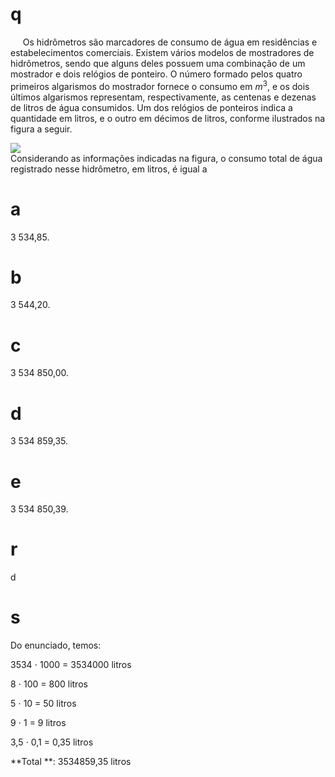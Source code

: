 # q
     Os hidrômetros são marcadores de consumo de água em residências e estabelecimentos comerciais. Existem vários modelos de mostradores de hidrômetros, sendo que alguns deles possuem uma combinação de um mostrador e dois relógios de ponteiro. O número formado pelos quatro primeiros algarismos do mostrador fornece o consumo em $m^3$, e os dois últimos algarismos representam, respectivamente, as centenas e dezenas de litros de água consumidos. Um dos relógios de ponteiros indica a quantidade em litros, e o outro em décimos de litros, conforme ilustrados na figura a seguir.

![](https://firebasestorage.googleapis.com/v0/b/firebase-enemio.appspot.com/o/questoes%2F683%2F6699eb09-f7d9-1dcb-9981-b5acfd70535b.png?alt=media\&token=55770247-9f57-4362-96b5-e3fac1a43045)\
Considerando as informações indicadas na figura, o consumo total de água registrado nesse hidrômetro, em litros, é igual a

# a
3 534,85.

# b
3 544,20.

# c
3 534 850,00.

# d
3 534 859,35.

# e
3 534 850,39.

# r
d

# s
Do enunciado, temos:

3534 ⋅ 1000 = 3534000 litros

8 ⋅ 100 = 800 litros

5 ⋅ 10 = 50 litros

9 ⋅ 1 = 9 litros

3,5 ⋅ 0,1 = 0,35 litros

**Total **: 3534859,35 litros
